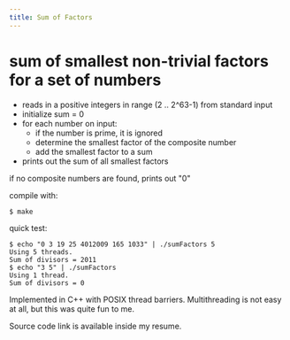 ```yaml
---
title: Sum of Factors
---
```


# sum of smallest non-trivial factors for a set of numbers

* reads in a positive integers in range (2 .. 2^63-1) from standard input
* initialize sum = 0
* for each number on input:
  * if the number is prime, it is ignored
  * determine the smallest factor of the composite number
  * add the smallest factor to a sum
* prints out the sum of all smallest factors

if no composite numbers are found, prints out "0"

compile with:
```sh
$ make
```

quick test:
```console
$ echo "0 3 19 25 4012009 165 1033" | ./sumFactors 5
Using 5 threads.
Sum of divisors = 2011
$ echo "3 5" | ./sumFactors
Using 1 thread.
Sum of divisors = 0

```
Implemented in C++ with POSIX thread barriers. Multithreading is not easy at all, but this was quite fun to me. 

Source code link is available inside my resume.